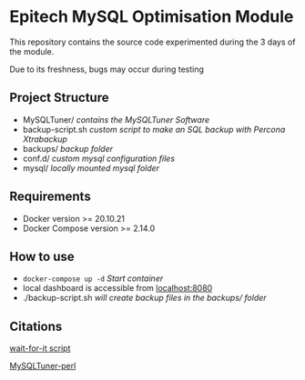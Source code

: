 # Epitech MySQL Optimisation Module
This repository contains the source code experimented during the 3 days of the module.

Due to its freshness, bugs may occur during testing

## Project Structure
- MySQLTuner/ *contains the MySQLTuner Software*
- backup-script.sh *custom script to make an SQL backup with Percona Xtrabackup*
- backups/ *backup folder*
- conf.d/ *custom mysql configuration files*
- mysql/ *locally mounted mysql folder*

## Requirements
- Docker version >= 20.10.21
- Docker Compose version >= 2.14.0

## How to use
- `docker-compose up -d` *Start container*
- local dashboard is accessible from [localhost:8080](http://localhost:8080)
- ./backup-script.sh *will create backup files in the backups/ folder*

## Citations
[wait-for-it script](https://github.com/vishnubob/wait-for-it)

[MySQLTuner-perl](https://github.com/major/MySQLTuner-perl)
